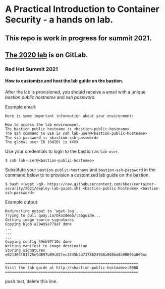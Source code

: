 # A Practical Introduction to Container Security - a hands on lab.

## This repo is work in progress for summit 2021.
## [The 2020 lab](https://gitlab.com/2020-summit-labs/a-practical-introduction-to-container-security) is on GitLab.

### Red Hat Summit 2021

#### How to customize and host the lab guide on the bastion.

After the lab is provisioned, you should receive a email with a 
unique *bastion public hostname* and *ssh password*. 

Example email:
```
Here is some important information about your environment:

How to access the lab environment.
The bastion public hostname is <bastion-public-hostname>
The ssh command to use is ssh lab-user@<bastion-public-hostname>
The ssh password is <bastion-ssh-password>
The global user ID (GUID) is XXXX
```

Use your credentials to login to the bastion as `lab-user`.

```
$ ssh lab-user@<bastion-public-hostname>
```

Substitute your `bastion-public-hostname` and `bastion-ssh-password` in the command below to to provision a customized 
lab guide on the bastion.

```
$ bash <(wget -qO- https://raw.githubusercontent.com/bkoz/container-security/2021/deploy-lab-guide.sh) <bastion-public-hostname> <bastion-ssh-password>
```

Example output:
```
Redirecting output to ‘wget-log’.
Trying to pull quay.io/bkozdemb/labguide...
Getting image source signatures
Copying blob a29499e779a7 done
...
...
...
Copying config 49eb97f10c done
Writing manifest to image destination
Storing signatures
e021364f81725e9d897b09c02fec3345b2a7173623938a008be8b08696a069ac

============================================================
Visit the lab guide at http://<bastion-public-hostname>:8080
============================================================
```

push test, delete this line.


